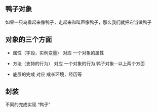 ## 鸭子对象
如果一只鸟看起来像鸭子，走起来和叫声像鸭子，那么我们就把它当做鸭子

## 对象的三个方面
- 属性（字段，实例变量） 对应 一个对象的属性
- 方法（支持的行为）  对应 一个对象的行为
鸭子对象--以上两个方面

- 底层的完成  对应 成长环境，经历等

## 封装
不同的完成实现 “鸭子”
